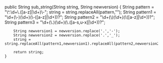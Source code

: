  public String sub_string(String string, String newversion)
    {
        String pattern = "\\^.\\d+\\.([a-z]|\\d+)\\-";
        string = string.replaceAll(pattern,"");
        String pattern1 = "\\d+(\\-)(\\d+)(\\-([a-z]|\\d+))?";
        String pattern2 = "\\d+(\\_)(\\d+)(\\_([a-z]|\\d+))?";
        String pattern3 = "\\d+(\\.)(\\d+)(\\.([a-s,u-x]|\\d+))?";

        String newversion1 = newversion.replace('.','-');
        String newversion2 = newversion.replace('.','_');
        string = string.replaceAll(pattern1,newversion1).replaceAll(pattern2,newversion2).replaceAll(pattern3,newversion);

        return string;
    }